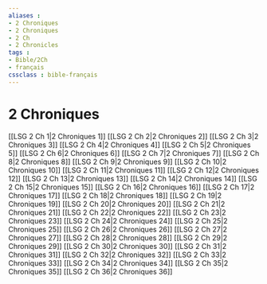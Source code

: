 ```yaml
---
aliases : 
- 2 Chroniques
- 2 Chroniques
- 2 Ch
- 2 Chronicles
tags : 
- Bible/2Ch
- français
cssclass : bible-français
---
```


# 2 Chroniques

[[LSG 2 Ch 1|2 Chroniques 1]]
[[LSG 2 Ch 2|2 Chroniques 2]]
[[LSG 2 Ch 3|2 Chroniques 3]]
[[LSG 2 Ch 4|2 Chroniques 4]]
[[LSG 2 Ch 5|2 Chroniques 5]]
[[LSG 2 Ch 6|2 Chroniques 6]]
[[LSG 2 Ch 7|2 Chroniques 7]]
[[LSG 2 Ch 8|2 Chroniques 8]]
[[LSG 2 Ch 9|2 Chroniques 9]]
[[LSG 2 Ch 10|2 Chroniques 10]]
[[LSG 2 Ch 11|2 Chroniques 11]]
[[LSG 2 Ch 12|2 Chroniques 12]]
[[LSG 2 Ch 13|2 Chroniques 13]]
[[LSG 2 Ch 14|2 Chroniques 14]]
[[LSG 2 Ch 15|2 Chroniques 15]]
[[LSG 2 Ch 16|2 Chroniques 16]]
[[LSG 2 Ch 17|2 Chroniques 17]]
[[LSG 2 Ch 18|2 Chroniques 18]]
[[LSG 2 Ch 19|2 Chroniques 19]]
[[LSG 2 Ch 20|2 Chroniques 20]]
[[LSG 2 Ch 21|2 Chroniques 21]]
[[LSG 2 Ch 22|2 Chroniques 22]]
[[LSG 2 Ch 23|2 Chroniques 23]]
[[LSG 2 Ch 24|2 Chroniques 24]]
[[LSG 2 Ch 25|2 Chroniques 25]]
[[LSG 2 Ch 26|2 Chroniques 26]]
[[LSG 2 Ch 27|2 Chroniques 27]]
[[LSG 2 Ch 28|2 Chroniques 28]]
[[LSG 2 Ch 29|2 Chroniques 29]]
[[LSG 2 Ch 30|2 Chroniques 30]]
[[LSG 2 Ch 31|2 Chroniques 31]]
[[LSG 2 Ch 32|2 Chroniques 32]]
[[LSG 2 Ch 33|2 Chroniques 33]]
[[LSG 2 Ch 34|2 Chroniques 34]]
[[LSG 2 Ch 35|2 Chroniques 35]]
[[LSG 2 Ch 36|2 Chroniques 36]]
